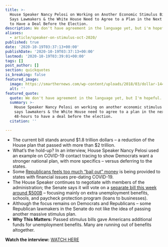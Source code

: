 ```yaml
---
title: >-
  House Speaker Nancy Pelosi on Working on Another Economic Stimulus Bill. She
  Says Lawmakers & the White House Need to Agree to a Plan in the Next 48-Hours
  to Have a Deal Before the Election.
description: We don't have agreement in the language yet, but i'm hopeful.
aliases:
  - article/speaker-on-stimulus-oct-2020/
published: true
date: '2020-10-19T03:37:13+00:00'
publishDate: '2020-10-19T03:37:13+00:00'
lastmod: '2020-10-19T03:39:01+00:00'
tags: []
post_author: []
section: quickquotes
is_breaking: false
featured_image:
  image: https://smarthernews.com/wp-content/uploads/2018/03/dollar-1443244_1920.jpg
  alt: ''
featured_quote:
  quote: We don't have agreement in the language yet, but I'm hopeful.
  summary: >-
    House Speaker Nancy Pelosi on working on another economic stimulus bill. She
    says lawmakers & the White House need to agree to a plan in the next
    48-hours to have a deal before the election.
  citation: ''

---
```

*   The current bill stands around $1.8 trillion dollars – a reduction of the House plan that passed with more than $2 trillion.
*   What’s the hold-up? In an interview, House Speaker Nancy Pelosi used an example on COVID-19 contact tracing to show Democrats want a stronger national plan, with more specifics – versus deferring to the states.
*   Some [Republicans feels too much “bail out” money](https://www.nytimes.com/2020/10/15/us/politics/stimulus-talks-republicans.html) is being provided to states with financial issues pre-dating COVID-19.
*   The House Speaker continues to negotiate with members of the administration; the Senate says it will vote on a [separate bill this week around $500B](https://www.cnbc.com/2020/10/18/pelosi-sets-48-hour-deadline-to-reach-coronavirus-stimulus-deal-before-election.html) – focusing mainly on extra unemployment benefits, schools, and paycheck protection program (loans to businesses).
*   Although the focus remains on Democrats and Republicans – some Republican lawmakers in the Senate do not like the idea of passing another massive stimulus plan.
*   **Why This Matters:** Passed stimulus bills gave Americans additional funds for unemployment benefits. Many are running out of benefits altogether.

**Watch the interview:** [WATCH HERE](https://abcnews.go.com/Politics/dems-wh-48-hours-reach-stimulus-agreement-election/story?id=73672906)